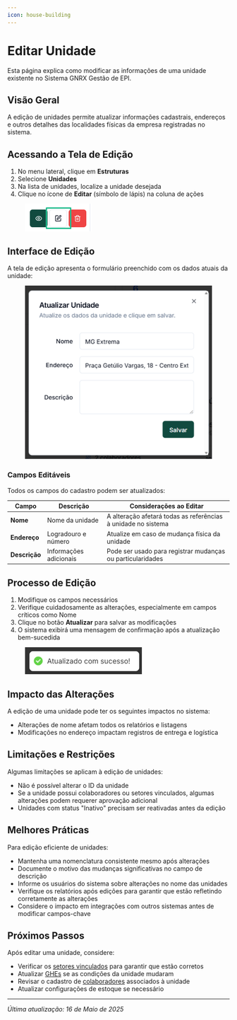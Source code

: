 ```yaml
---
icon: house-building
---
```


# Editar Unidade

Esta página explica como modificar as informações de uma unidade existente no Sistema GNRX Gestão de EPI.

## Visão Geral

A edição de unidades permite atualizar informações cadastrais, endereços e outros detalhes das localidades físicas da empresa registradas no sistema.

## Acessando a Tela de Edição

1. No menu lateral, clique em **Estruturas**
2. Selecione **Unidades**
3. Na lista de unidades, localize a unidade desejada
4. Clique no ícone de **Editar** (símbolo de lápis) na coluna de ações

<figure><img src="../../.gitbook/assets/image (10) (1) (1).png" alt=""><figcaption></figcaption></figure>

## Interface de Edição

A tela de edição apresenta o formulário preenchido com os dados atuais da unidade:

<figure><img src="../../.gitbook/assets/image (11) (1).png" alt=""><figcaption></figcaption></figure>

### Campos Editáveis

Todos os campos do cadastro podem ser atualizados:

| Campo         | Descrição              | Considerações ao Editar                                       |
| ------------- | ---------------------- | ------------------------------------------------------------- |
| **Nome**      | Nome da unidade        | A alteração afetará todas as referências à unidade no sistema |
| **Endereço**  | Logradouro e número    | Atualize em caso de mudança física da unidade                 |
| **Descrição** | Informações adicionais | Pode ser usado para registrar mudanças ou particularidades    |

## Processo de Edição

1. Modifique os campos necessários
2. Verifique cuidadosamente as alterações, especialmente em campos críticos como Nome
3. Clique no botão **Atualizar** para salvar as modificações
4. O sistema exibirá uma mensagem de confirmação após a atualização bem-sucedida

<figure><img src="../../.gitbook/assets/image (12) (1).png" alt=""><figcaption></figcaption></figure>

## Impacto das Alterações

A edição de uma unidade pode ter os seguintes impactos no sistema:

* Alterações de nome afetam todos os relatórios e listagens
* Modificações no endereço impactam registros de entrega e logística

## Limitações e Restrições

Algumas limitações se aplicam à edição de unidades:

* Não é possível alterar o ID da unidade
* Se a unidade possui colaboradores ou setores vinculados, algumas alterações podem requerer aprovação adicional
* Unidades com status "Inativo" precisam ser reativadas antes da edição

## Melhores Práticas

Para edição eficiente de unidades:

* Mantenha uma nomenclatura consistente mesmo após alterações
* Documente o motivo das mudanças significativas no campo de descrição
* Informe os usuários do sistema sobre alterações no nome das unidades
* Verifique os relatórios após edições para garantir que estão refletindo corretamente as alterações
* Considere o impacto em integrações com outros sistemas antes de modificar campos-chave

## Próximos Passos

Após editar uma unidade, considere:

* Verificar os [setores vinculados](../setores/listar-setores.md) para garantir que estão corretos
* Atualizar [GHEs](../ghe/) se as condições da unidade mudaram
* Revisar o cadastro de [colaboradores](../colaboradores/) associados à unidade
* Atualizar configurações de estoque se necessário

***

_Última atualização: 16 de Maio de 2025_
